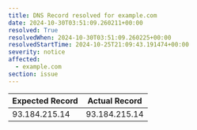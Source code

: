 ```yaml
---
title: DNS Record resolved for example.com
date: 2024-10-30T03:51:09.260211+00:00
resolved: True
resolvedWhen: 2024-10-30T03:51:09.260225+00:00
resolvedStartTime: 2024-10-25T21:09:43.191474+00:00
severity: notice
affected:
  - example.com
section: issue
---
```


| Expected Record  | Actual Record  |
|------------------|----------------|
| 93.184.215.14 | 93.184.215.14 |
